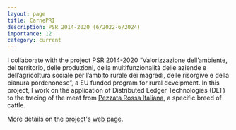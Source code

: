 ```yaml
---
layout: page
title: CarnePRI
description: PSR 2014-2020 (6/2022-6/2024)
importance: 12
category: current
---
```

I collaborate with the project PSR 2014-2020 “Valorizzazione dell’ambiente, del territorio, delle produzioni, della multifunzionalità delle aziende e dell’agricoltura sociale per l’ambito rurale dei magredi, delle risorgive e della pianura pordenonese”, a EU funded program for rural develpment. 
In this project, I work on the application of Distributed Ledger Technologies (DLT) to the tracing of the meat from [Pezzata Rossa Italiana](https://it.wikipedia.org/wiki/Pezzata_Rossa_Italiana), a specific breed of cattle.

More details on the [project's web page](https://magredierisorgivefvg.eu).